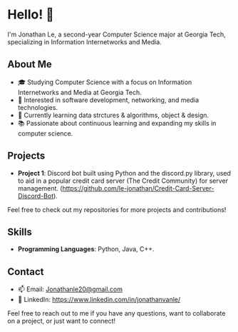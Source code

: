 # Hello! 👋

I'm Jonathan Le, a second-year Computer Science major at Georgia Tech, specializing in Information Internetworks and Media.

## About Me

- 🎓 Studying Computer Science with a focus on Information Internetworks and Media at Georgia Tech.
- 🔭 Interested in software development, networking, and media technologies.
- 🌱 Currently learning data strctures & algorithms, object & design.
- 📚 Passionate about continuous learning and expanding my skills in computer science.

## Projects

- **Project 1**: Discord bot built using Python and the discord.py library, used to aid in a popular credit card server (The Credit Community) for server management. (https://github.com/le-jonathan/Credit-Card-Server-Discord-Bot).

Feel free to check out my repositories for more projects and contributions!

## Skills

- **Programming Languages**: Python, Java, C++.

## Contact

- 📫 Email: Jonathanle20@gmail.com
- 💼 LinkedIn: https://www.linkedin.com/in/jonathanvanle/

Feel free to reach out to me if you have any questions, want to collaborate on a project, or just want to connect!
